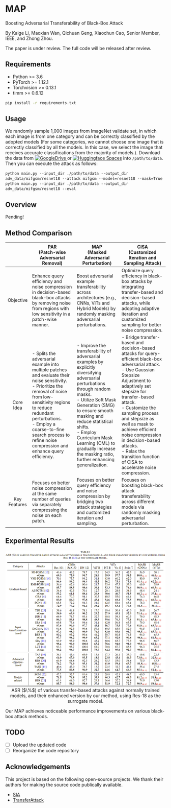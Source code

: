 # MAP
Boosting Adversarial Transferability of Black-Box Attack

By Kaige Li, Maoxian Wan, Qichuan Geng, Xiaochun Cao, Senior Member, IEEE, and Zhong Zhou. 

The paper is under review. The full code will be released after review.


## Requirements
+ Python >= 3.6
+ PyTorch >= 1.12.1
+ Torchvision >= 0.13.1
+ timm >= 0.6.12

```bash
pip install -r requirements.txt
```


## Usage
We randomly sample 1,000 images from ImageNet validate set, in which each image is from one category and can be correctly classified by the adopted models (For some categories, we cannot choose one image that is correctly classified by all the models. In this case, we select the image that receives accurate classifications from the majority of models.). Download the data from [![GoogleDrive](https://img.shields.io/badge/GoogleDrive-space-blue)
](https://drive.google.com/file/d/1d-_PKYi3MBDPtJV4rfMCCtmsE0oWX7ZB/view?usp=sharing) or [![Huggingface Spaces](https://img.shields.io/badge/%F0%9F%A4%97%20Hugging%20Face-Spaces-blue)](https://huggingface.co/datasets/Trustworthy-AI-Group/TransferAttack/blob/main/data.zip) into `/path/to/data`. Then you can execute the attack as follows:

```
python main.py --input_dir ./path/to/data --output_dir adv_data/mifgsm/resnet18 --attack mifgsm --model=resnet18 --mask=True
python main.py --input_dir ./path/to/data --output_dir adv_data/mifgsm/resnet18 --eval
```

## Overview

Pending!

## Method Comparison

|              |                                                                                                                               PAR <br> (Patch-wise Adversarial Removal)                                                                                                                               |                                                                                                                                       MAP <br> (Masked Adversarial Perturbation)                                                                                                                                      |                                                                                        CISA <br> (Customized Iteration and Sampling Attack)                                                                                        |
|:------------:|------------------------------------------------------------------------------------------------------------------------------------------------------------------------------------------------------------------------------------------------------------------------------------------------|----------------------------------------------------------------------------------------------------------------------------------------------------------------------------------------------------------------------------------------------------------------------------------------------------------------|-----------------------------------------------------------------------------------------------------------------------------------------------------------------------------------------------------------------------------|
|   Objective  | Enhance query efficiency and noise compression in decision-based black-box attacks by removing noise from regions with low sensitivity in a patch-wise manner.                                                                                                                                                                         | Boost adversarial example transferability across architectures (e.g., CNNs, ViTs and Hybrid Models) by randomly masking adversarial perturbations.                                                                                                                                                                                   | Optimize query efficiency in black-box attacks by integrating transfer-based and decision-based attacks, while adopting adaptive iteration and customized sampling for better noise compression.                                                                                         |
|   Core Idea  | - Splits the adversarial example into multiple patches and evaluate their noise sensitivity.<br>- Prioritize the removal of noise from low-sensitivity regions to reduce redundant perturbations. <br>- Employ a coarse-to-fine search process to refine noise compression and enhance query efficiency. | - Improve the transferability of adversarial examples by explicitly diversifying adversarial perturbations through random masks.<br>- Utilize Soft Mask Generation (SMG) to ensure smooth masking and reduce statistical shifts.<br> - Employ Curriculum Mask Learning (CML) to gradually increase the masking ratio, further enhancing generalization. | - Bridge transfer-based and decision-based attacks for query-efficient black-box adversarial attack.<br>- Use Gaussian Stepsize Adjustment to adaptively set stepsize for transfer-based attack.<br>- Customize the sampling process and stepsize as well as mask to achieve efficient noise compression in decision-based attacks. <br>- Relax the transition function of CISA to accelerate noise compression.|
| Key Features | Focuses on better noise compression at the same number of queries via separately compressing the noise on each patch.                                                                                               | Focuses on better query efficiency and noise compression by bridging two attack strategies and customized iteration and sampling.                                                                                                     |   Focuses on boosting black-box attack transferability across different models via randomly masking adversarial perturbation.   |

## Experimental Results

<p align="center">
  <img src="figs/results.png" alt="results-of-our-method" width="800"/></br>
  <span align="center">ASR ($\%$) of various transfer-based attacks against normally trained models, and their enhanced version by our method, using Res-18 as the surrogate model. </span> 
</p>
Our MAP achieves noticeable performance improvements on various black-box attack methods.



## TODO
- [ ] Upload the updated code
- [ ] Reorganize the code repository

## Acknowledgements

This project is based on the following open-source projects. We thank their
authors for making the source code publically available.

* [SIA](https://github.com/xiaosen-wang/SIT)
* [TransferAttack](https://github.com/Trustworthy-AI-Group/TransferAttack)
